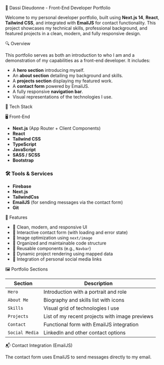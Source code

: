 


 💼 Dassi Dieudonne - Front-End Developer Portfolio

Welcome to my personal developer portfolio, built using **Next.js 14**, **React**, **Tailwind CSS**, and integrated with **EmailJS** for contact functionality. This project showcases my technical skills, professional background, and featured projects in a clean, modern, and fully responsive design.



🔍 Overview

This portfolio serves as both an introduction to who I am and a demonstration of my capabilities as a front-end developer. It includes:

* A **hero section** introducing myself.
* An **about section** detailing my background and skills.
* A **projects section** displaying my featured work.
* A **contact form** powered by EmailJS.
* A fully responsive **navigation bar**.
* Visual representations of the technologies I use.



🚀 Tech Stack

🖥️ Front-End

* **Next.js** (App Router + Client Components)
* **React**
* **Tailwind CSS**
* **TypeScript**
* **JavaScript**
* **SASS / SCSS**
* **Bootstrap**

### 🛠️ Tools & Services

* **Firebase**
* **Next.js**
* **TailwindCss**
* **EmailJS** (for sending messages via the contact form)
* **Git**


 📁 Features

* 🔹 Clean, modern, and responsive UI
* 🔹 Interactive contact form (with loading and error state)
* 🔹 Image optimization using `next/image`
* 🔹 Organized and maintainable code structure
* 🔹 Reusable components (e.g., `Navbar`)
* 🔹 Dynamic project rendering using mapped data
* 🔹 Integration of personal social media links



🖼️ Portfolio Sections

| Section        | Description                                    |
| -------------- | ---------------------------------------------- |
| `Hero`         | Introduction with a portrait and role          |
| `About Me`     | Biography and skills list with icons           |
| `Skills`       | Visual grid of technologies I use              |
| `Projects`     | List of my recent projects with image previews |
| `Contact`      | Functional form with EmailJS integration       |
| `Social Media` | LinkedIn and other contact options             |



📬 Contact Integration (EmailJS)

The contact form uses EmailJS to send messages directly to my email.







